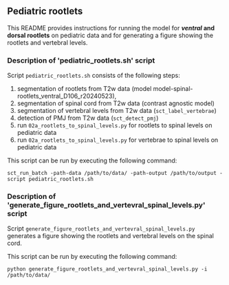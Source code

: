 ## Pediatric rootlets

This README provides instructions for running the model for **_ventral_ and dorsal rootlets** on pediatric data 
and for generating a figure showing the rootlets and vertebral levels. 

### Description of 'pediatric_rootlets.sh' script
Script `pediatric_rootlets.sh` consists of the following steps:
 1. segmentation of rootlets from T2w data (model model-spinal-rootlets_ventral_D106_r20240523),
 2. segmentation of spinal cord from T2w data (contrast agnostic model)
 3. segmentation of vertebral levels from T2w data (`sct_label_vertebrae`)
 4. detection of PMJ from T2w data (`sct_detect_pmj`)
 5. run `02a_rootlets_to_spinal_levels.py` for rootlets to spinal levels on pediatric data
 6. run `02a_rootlets_to_spinal_levels.py` for vertebrae to spinal levels on pediatric data 

This script can be run by executing the following command:
``````commandline
sct_run_batch -path-data /path/to/data/ -path-output /path/to/output -script pediatric_rootlets.sh
``````

### Description of 'generate_figure_rootlets_and_vertevral_spinal_levels.py' script
Script `generate_figure_rootlets_and_vertevral_spinal_levels.py` generates a figure showing the rootlets and 
vertebral levels on the spinal cord. 

This script can be run by executing the following command:
``````commandline
python generate_figure_rootlets_and_vertevral_spinal_levels.py -i /path/to/data/
``````



